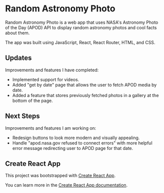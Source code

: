 # Random Astronomy Photo

Random Astronomy Photo is a web app that uses NASA's Astronomy Photo of the Day (APOD) API to display random astronomy photos and cool facts about them.

The app was built using JavaScript, React, React Router, HTML, and CSS.

## Updates

Improvements and features I have completed:

* Implemented support for videos.
* Added "get by date" page that allows the user to fetch APOD media by date.
* Added a feature that stores previously fetched photos in a gallery at the bottom of the page.

## Next Steps

Improvements and features I am working on:

* Redesign buttons to look more modern and visually appealing.
* Handle "apod.nasa.gov refused to connect errors" with more helpful error message redirecting user to APOD page for that date.

## Create React App

This project was bootstrapped with [Create React App](https://github.com/facebook/create-react-app).

You can learn more in the [Create React App documentation](https://facebook.github.io/create-react-app/docs/getting-started).
